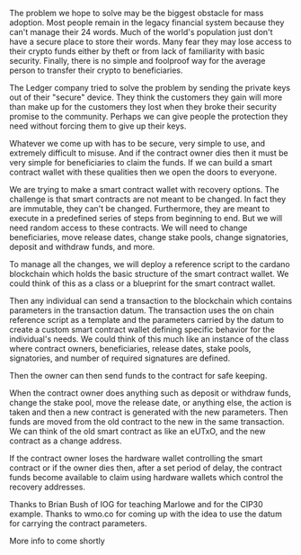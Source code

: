 The problem we hope to solve may be the biggest obstacle for mass adoption.
Most people remain in the legacy financial system because they can't manage their 24 words.
Much of the world's population just don't have a secure place to store their words.
Many fear they may lose access to their crypto funds either by theft or from lack of familiarity with basic security.
Finally, there is no simple and foolproof way for the average person to transfer their crypto to beneficiaries.

The Ledger company tried to solve the problem by sending the private keys out of their "secure" device.
They think the customers they gain will more than make up for the customers they lost when they broke their security promise to the community.
Perhaps we can give people the protection they need without forcing them to give up their keys.

Whatever we come up with has to be secure, very simple to use, and extremely difficult to misuse.
And if the contract owner dies then it must be very simple for beneficiaries to claim the funds.
If we can build a smart contract wallet with these qualities then we open the doors to everyone.

We are trying to make a smart contract wallet with recovery options.
The challenge is that smart contracts are not meant to be changed.
In fact they are immutable, they can't be changed.
Furthermore, they are meant to execute in a predefined series of steps from beginning to end. But we will need random access to these contracts.
We will need to change beneficiaries, move release dates, change stake pools, change signatories, deposit and withdraw funds, and more.

To manage all the changes, we will deploy a reference script to the cardano blockchain which holds the basic structure of the smart contract wallet. We could think of this as a class or a blueprint for the smart contract wallet.

Then any individual can send a transaction to the blockchain which contains parameters in the transaction datum. The transaction uses the on chain reference script as a template and the parameters carried by the datum to create a custom smart contract wallet defining specific behavior for the individual's needs. We could think of this much like an instance of the class where contract owners, beneficiaries, release dates, stake pools, signatories, and number of required signatures are defined.

Then the owner can then send funds to the contract for safe keeping.

When the contract owner does anything such as deposit or withdraw funds, change the stake pool, move the release date, or anything else, the action is taken and then a new contract is generated with the new parameters. Then funds are moved from the old contract to the new in the same transaction. We can think of the old smart contract as like an eUTxO, and the new contract as a change address.

If the contract owner loses the hardware wallet controlling the smart contract or if the owner dies then, after a set period of delay, the contract funds become available to claim using hardware wallets which control the recovery addresses.

Thanks to Brian Bush of IOG for teaching Marlowe and for the CIP30 example.
Thanks to wmo.co for coming up with the idea to use the datum for carrying the contract parameters.

More info to come shortly
